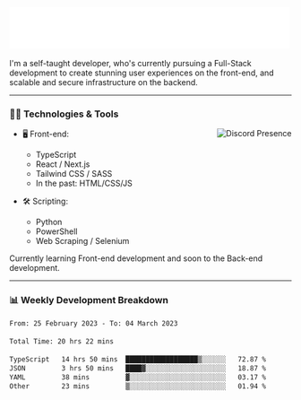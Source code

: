 <img src="assets/wave.svg" alt=":wave:" />

I'm a self-taught developer, who's currently pursuing a Full-Stack development to create stunning user experiences on the front-end, and scalable and secure infrastructure on the backend.

---

### 🧑‍💻 Technologies & Tools

<a href="https://discord.com/users/414304208649453568" target="_blank" rel="nofollow">
   <img src="https://lanyard-profile-readme.vercel.app/api/414304208649453568?idleMessage=Probably%20doing%20something%20else..." alt="Discord Presence" align="right">
</a>

- 🖥️ Front-end:

  - TypeScript
  - React / Next.js
  - Tailwind CSS / SASS
  - In the past: HTML/CSS/JS

- 🛠 Scripting:

  - Python
  - PowerShell
  - Web Scraping / Selenium

Currently learning Front-end development and soon to the Back-end development.

---

### 📊 Weekly Development Breakdown

<!-- ![ccrsxx's GitHub Stats](https://github-readme-stats.vercel.app/api?username=ccrsxx&count_private=true&theme=tokyonight) -->
<!-- ![ccrsxx's Top Langs](https://github-readme-stats.vercel.app/api/top-langs/?username=ccrsxx&hide=lua,java,html&theme=tokyonight) -->

<!--START_SECTION:waka-->

```text
From: 25 February 2023 - To: 04 March 2023

Total Time: 20 hrs 22 mins

TypeScript   14 hrs 50 mins  ██████████████████▒░░░░░░   72.87 %
JSON         3 hrs 50 mins   ████▓░░░░░░░░░░░░░░░░░░░░   18.87 %
YAML         38 mins         ▓░░░░░░░░░░░░░░░░░░░░░░░░   03.17 %
Other        23 mins         ▒░░░░░░░░░░░░░░░░░░░░░░░░   01.94 %
```

<!--END_SECTION:waka-->
